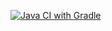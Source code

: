 [![Java CI with Gradle](https://github.com/Ulia1985/selenide/actions/workflows/gradle.yml/badge.svg)](https://github.com/Ulia1985/selenide/actions/workflows/gradle.yml)